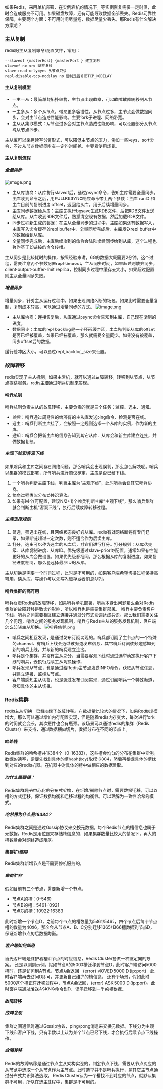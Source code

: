 如果Redis，采用单机部署，在实例宕机的情况下，等实例恢复需要一定时间，此时会造成服务不可用。如果磁盘故障，还有可能导致数据全部丢失。Redis可靠性保障，主要两个方面：不可用时间尽量短，数据尽量少丢失。那Redis有什么解决方案呢？
### 主从复制
redis的主从复制命令/配置文件，常用：
```
--slaveof {masterHost} {masterPort } 建立复制
slaveof no one 断开复制
slave-read-only=yes 从节点只读
repl-disable-tcp-nodelay no 控制是否关闭TCP_NODELAY
```
#### 主从复制模型

- 一主一从：最简单的拓扑结构，主节点出现故障，可以故障故障转移到从节点。
- 一主多从：多个从节点，带来更多容错性。从节点过多，主节点会做数据同步，会对主节点造成性能影响。主要fork子进程、网络带宽。
- 主从从集联模式：从节点过多会对主节点造成性能影响，可以设置部分从节点与从节点同步。

主从库可以采用读写分离形式，可以降低主节点的压力，例如一些keys，sort命令，不过从节点数据同步有一定的时间差。主要看使用场景。
#### 主从复制流程
##### 全量同步
![image.png](https://cdn.nlark.com/yuque/0/2024/png/8364057/1712728412128-e74a2b74-f368-4c3d-b10f-0014504bc93f.png#averageHue=%23eff5e8&clientId=u5ca6c0c7-af7b-4&from=paste&height=838&id=u7868e3ff&originHeight=1676&originWidth=3765&originalType=binary&ratio=2&rotation=0&showTitle=false&size=1282708&status=done&style=none&taskId=u025e8bc8-bb55-4bff-9493-f0c587ea3ef&title=&width=1882.5)

- 主从库协商：从库执行slaveof后，通过psync命令，告知主库需要全量同步。主库收到命令之后，用FULLRESYNC响应命令带上两个参数：主库 runID 和主库目前的复制进度 offset，返回给从库。用于后续增量同步。
- 主库同步数据给从库：主库先执行bgsave生成RDB文件，后把RDB文件发送给从库。从库收到RDB文件后，熟悉清空现有数据，然后加载RDB文件。
- 同步过程新生成的数据：在主从全量同步的过程中，主库如果还有数据写入，主库写入命令缓存的repl buffer中，全量同步完成后，主库发送repl buffer中的数据给到从库。
- 全量同步完成后，主库后续收到的命令会陆陆续续同步给到从库，这个过程也称作基于长链接的命令传播。

主从同步是比较耗时的操作，按照经验来讲，6G的数据大概需要2分钟。这个过程，需要注意两个参数配置repl-timeout，主从同步时间，如果超过则放弃同步。client-output-buffer-limit replica，控制同步过程中缓存去大小，如果超过配置则主从全量同步失败。
##### 增量同步
增量同步，针对主从运行过程中，如果出现网络闪断的场景。如果此时需要全量复制，复制成本较高，可以通过增量同步的方式。
![image.png](https://cdn.nlark.com/yuque/0/2024/png/8364057/1712729235091-03b9bd33-98a8-4dd8-84f3-5dc55def1945.png#averageHue=%23eef5e7&clientId=u5ca6c0c7-af7b-4&from=paste&height=845&id=uac2fac07&originHeight=1689&originWidth=3328&originalType=binary&ratio=2&rotation=0&showTitle=false&size=929911&status=done&style=none&taskId=ub4ce2a18-dda7-476d-8b1c-5144c519650&title=&width=1664)

- 主从库协商：连接恢复后，从库通过psync命令告知到主库，自己现在复制的进度。
- 数据同步：主库的repl backlog是一个环形缓冲区，主库先判断从库的offset是否已经被覆盖，如果已经被覆盖，那么就需要全量同步。如果没有被覆盖，同步offset后的数据。

缓行缓冲区大小，可以通过repl_backlog_size来设置。
### 故障转移
redis实现了主从机制，如果主宕机，就可以通过故障转移，转移到从节点，从节点提供服务。redis主要通过哨兵机制来实现。
#### 哨兵机制
哨兵机制负责主从的故障转移，主要负责的就是三个任务：监控、选主、通知。

- 监控：哨兵通过周期性的给所有的主从库发送ping命令，检测是否在线。
- 选主：哨兵判断主库挂了，会按照一定规则选择一个从库的实例，作为新的主库。
- 通知：哨兵会把新主库的信息告知到其它从库，从库会和新主库建立连接，并做数据复制。
##### 主观下线和客观下线
如果哨兵和主库之间存在网络问题，那么哨兵会出现误判，那么怎么解决呢。哨兵以集群的模式部署，所有哨兵进行商议确定，主库是否已经下线。

1. 一个哨兵判断主库下线，判断主库为“主观下线”，此时哨兵会跟其它哨兵协商。
2. 协商过程类似分布式共识算法。
3. 如果有M个(可配置，建议N/2+1)个哨兵判断主库“主观下线”，那么哨兵集群就会判断主机“客观下线”，执行后续故障转移过程。
##### 主库选择规则

1. 筛选，筛选出在线，且网络状态良好的从库。redis有对网络断链有专门记录，如果断链超过一定次数，则不适合作为后续主库。
2. 打分，选出可以作为选主的从库后，对它们进行打分。打分规则：从库优先级、从库复制进度、从库ID。优先级通过slave-priority配置，通常如果有性能更好的从库会做设置。如果优先级都相同，那么根据从库的复制进度，如果复制进度相同，那么就选择最小ID的从库。

主从切换是需要一个时间过程，此时是不可用的，如果客户端希望切换过程保持高可用，读从库，写操作可以先写入缓存或者消息队列。
#### 哨兵集群的高可用
哨兵负责Redis的故障转移，如果哨兵单机部署，哨兵本身出问题那么会对Redis集群的故障转移是致命的影响，所以哨兵也是需要集群部署。
哨兵主要负责客户下线，哨兵之间需要相互建立连接并通过分布式协调达成共识。那么我们需要关注几个问题，哨兵之间的服务发现机制，哨兵与Redis主从的服务发现机制，客户端怎么知晓主从切换。
![哨兵集群.png](https://cdn.nlark.com/yuque/0/2024/png/8364057/1712978807211-151f64b3-a187-4d30-b900-127aeb1ff1cf.png#averageHue=%23faf9f8&clientId=u414e6fc4-c616-4&from=ui&height=350&id=u40289c0e&originHeight=491&originWidth=731&originalType=binary&ratio=2&rotation=0&showTitle=false&size=43411&status=done&style=none&taskId=ud22d920a-5265-4a7f-973a-e143ebfa6e3&title=&width=521)

- 哨兵之间相互发现，是通过发布订阅实现的。哨兵都订阅了主节点的一个特殊的channel，有哨兵上线会通过该频道发布信息，其它哨兵订阅该频道感知到新的哨兵上线，并与新的哨兵建立连接。
- 哨兵是个集群，并没有主从之分，当需要客观下线时通过选举确定执行客户下线的哨兵，去执行后续主从切换操作。
- 哨兵发现从节点，也是通过给Redis主节点发送INFO命令，获取从节点信息，并建立连接，监控从节点。
- 客户端感知主从切换，也是通过发布订阅实现，通过订阅哨兵一个特殊频道，感知具体的主从切换。
### Redis集群
redis主从切换，已经实现了故障转移。在数据量比较大的情况下，如果Redis规模增大，那么可以通过增加内存配置实现，但是随着redis内存变大，每次进行fork的时间就会变长，其次硬件也会有瓶颈。该场景可以通过redis的集群（Redis Cluster）来支持，通过数据横向切片，数据分布在不同的节点上。
#### 哈希槽
Redis集群的哈希槽共16384个（0-16383），这些槽会均匀的分布在集群中实例。数据的读写，需要先找到具体的槽hash(key)取模16384，然后再根据具体的槽找到对应的redis机器。在机器中对具体的槽中做相应的数据读取。
##### 为什么需要槽？
Redis集群是去中心化的分布式架构，在新增/删除节点时，需要数据迁移，可以以槽的方式迁移，保证数据均衡和迁移过程的均衡性。可以理解为一致性哈希的模式。
##### 哈希槽为什么是16384？
Redis集群之间是通过Gossip协议来交换元数据，每个Redis节点的槽信息也属于元数据。Redis是用位图来存储槽信息的，如果集群数量比较大的情况下，再大的槽数量会对网络造成阻塞。
#### 集群扩/缩容
Redis集群新增节点是不需要停机服务的。
##### 集群扩容
假如目前有三个节点，需要新增一个节点。

- 节点A的槽：0-5460
- 节点B的槽：5461-10921
- 节点C的槽：10922-16383

此时新增一个节点D，之前每个节点的槽数量为5461/5462，四个节点后每个节点槽的数量为4096，那么会从节点A、B、C分别迁移1365/1366槽数据到节点D，保证新增节点的后数据均衡。
##### 客户端如何知晓
首先客户端是维护着槽和节点的对应信息，Redis Cluster提供一种重定向的方案。
还是以刚刚示例，假如节点A的5000槽迁移到节点D，此时客户端访问5000槽时，还是访问到A节点。节点A会返回：(error) MOVED 5000 D (ip:port)，此时客户端再去访问D即可，并更新自己维护的槽信息。
还有个场景，假如此时5000这个槽正在迁移过程中，节点A会返回，(error) ASK 5000 D (ip:port)。此时客户端通过发送ASKING命令到D，读写迁移到一半的槽数据。
#### 故障转移
##### 故障发现
集群之间通信时通过Gossip协议，ping/pong消息来交换元数据。下线分为主观下线和客户下线，只有半数以上认为某个节点已经下线，才会执行后续节点下线操作。
##### 故障转移
Redis的故障转移是通过节点主从架构实现的，判定节点下线，需要从节点对应的从节点中选取一个从节点作为主节点。此时选举并不是哨兵执行，是其它主节点通过分布式共识算法选取。
Redis Cluster认为一个槽找不到对应的节点，就默认集群不可用，所以在选主过程中，集群是不可用的。


